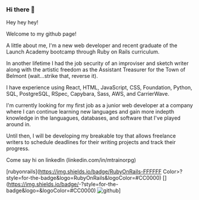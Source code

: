 ### Hi there 👋

<!--
**abezxodus/abezxodus** is a ✨ _special_ ✨ repository because its `README.md` (this file) appears on your GitHub profile.

Here are some ideas to get you started:

- 🔭 I’m currently working on ...
- 🌱 I’m currently learning ...
- 👯 I’m looking to collaborate on ...
- 🤔 I’m looking for help with ...
- 💬 Ask me about ...
- 📫 How to reach me: ...
- 😄 Pronouns: ...
- ⚡ Fun fact: ...
-->


Hey hey hey!

Welcome to my github page!

A little about me, I'm a new web developer and recent graduate of the Launch Academy bootcamp through Ruby on Rails curriculum.

In another lifetime I had the job security of an improviser and sketch writer along with the artistic freedom as the Assistant Treasurer for the Town of Belmont (wait...strike that, reverse it).

I have experience using React, HTML, JavaScript, CSS, Foundation, Python, SQL, PostgreSQL, RSpec, Capybara, Sass, AWS, and CarrierWave.

I'm currently looking for my first job as a junior web developer at a company where I can continue learning new languages and gain more indepth knowledge in the languagues, databases, and software that I've played around in.

Until then, I will be developing my breakable toy that allows freelance writers to schedule deadlines for their writing projects and track their progress.

Come say hi on linkedIn (linkedin.com/in/mtrainorpg)


[rubyonrails](https://img.shields.io/badge/RubyOnRails-FFFFFF Color>?style=for-the-badge&logo=RubyOnRails&logoColor=#CC0000)
[<Badge Name>](https://img.shields.io/badge/<Badge Text>-<Background Color>?style=for-the-badge&logo=<Icon Name>&logoColor=#CC0000)
![github](https://img.shields.io/badge/GitHub-000000?style=for-the-badge&logo=GitHub&logoColor=white)]
